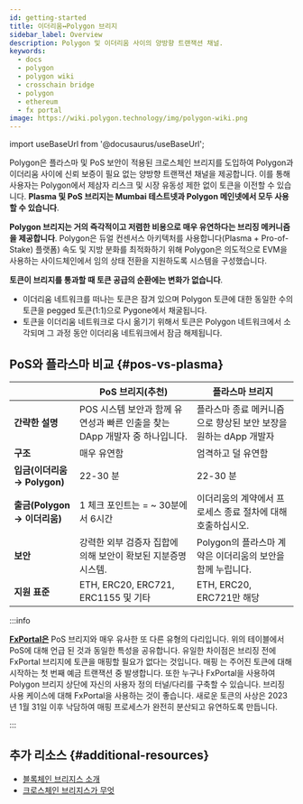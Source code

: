 ```yaml
---
id: getting-started
title: 이더리움↔Polygon 브리지
sidebar_label: Overview
description: Polygon 및 이더리움 사이의 양방향 트랜잭션 채널.
keywords:
  - docs
  - polygon
  - polygon wiki
  - crosschain bridge
  - polygon
  - ethereum
  - fx portal
image: https://wiki.polygon.technology/img/polygon-wiki.png
---
```


import useBaseUrl from '@docusaurus/useBaseUrl';

Polygon은 플라스마 및 PoS 보안이 적용된 크로스체인 브리지를 도입하여 Polygon과 이더리움 사이에 신뢰 보증이 필요 없는 양방향 트랜잭션 채널을 제공합니다. 이를 통해 사용자는 Polygon에서 제삼자 리스크 및 시장 유동성 제한 없이 토큰을 이전할 수 있습니다. **Plasma 및 PoS 브리지는 Mumbai 테스트넷과 Polygon 메인넷에서 모두 사용할 수 있습니다**.

**Polygon 브리지는 거의 즉각적이고 저렴한 비용으로 매우 유연하다는 브리징 메커니즘을 제공합니다**. Polygon은 듀얼 컨센서스 아키텍처를 사용합니다(Plasma + Pro-of-Stake) 플랫폼) 속도 및 지방 분화를 최적화하기 위해 Polygon은  의도적으로 EVM을 사용하는 사이드체인에서 임의 상태 전환을 지원하도록 시스템을 구성했습니다.

**토큰이 브리지를 통과할 때 토큰 공급의 순환에는 변화가 없습니다**.

- 이더리움 네트워크를 떠나는 토큰은 잠겨 있으며 Polygon 토큰에 대한 동일한 수의 토큰을 pegged 토큰(1:1)으로 Pygone에서 채굴됩니다.
- 토큰을 이더리움 네트워크로 다시 옮기기 위해서 토큰은 Polygon 네트워크에서 소각되며 그 과정 동안 이더리움 네트워크에서 잠금 해제됩니다.

## PoS와 플라스마 비교 {#pos-vs-plasma}

|                                      | PoS 브리지(추천) | 플라스마 브리지 |
| ------------------------------------ | ---------------------------------------------------------------------------------------- | ----------------------------------------------------------------------------------------- |
| **간략한 설명** | POS 시스템 보안과 함께 유연성과 빠른 인출을 찾는 DApp 개발자 중 하나입니다. | 플라스마 종료 메커니즘으로 향상된 보안 보장을 원하는 dApp 개발자 |
| **구조** | 매우 유연함 | 엄격하고 덜 유연함 |
| **입금\(이더리움 → Polygon\)** | 22-30 분 | 22-30 분 |
| **출금\(Polygon → 이더리움\)** | 1 체크 포인트는 = ~ 30분에서 6시간 | 이더리움의 계약에서 프로세스 종료 절차에 대해 호출하십시오. |
| **보안** | 강력한 외부 검증자 집합에 의해 보안이 확보된 지분증명 시스템. | Polygon의 플라스마 계약은 이더리움의 보안을 함께 누립니다. |
| **지원 표준** | ETH, ERC20, ERC721, ERC1155 및 기타 | ETH, ERC20, ERC721만 해당 |

:::info

[**FxPortal은**](/develop/l1-l2-communication/fx-portal.md) PoS 브리지와 매우 유사한 또 다른 유형의 다리입니다. 위의 테이블에서 PoS에 대해 언급 된 것과 동일한 특성을 공유합니다. 유일한 차이점은 브리징 전에 FxPortal 브리지에 토큰을 매핑할 필요가 없다는 것입니다. 매핑 는 주어진 토큰에 대해 시작하는 첫 번째 예금 트랜잭션 중 발생합니다. 또한 누구나 FxPortal을 사용하여 Polygon 브리지 상단에 자신의 사용자 정의 터널/다리를 구축할 수 있습니다. 브리징 사용 케이스에 대해 FxPortal을 사용하는 것이 좋습니다. 새로운 토큰의 사상은 2023년 1월 31일 이후 낙담하여 매핑 프로세스가 완전히 분산되고 유연하도록 만듭니다.

:::

## 추가 리소스 {#additional-resources}

- [블록체인 브리지스 소개](https://ethereum.org/en/bridges/)
- [크로스체인 브리지스가 무엇](https://www.alchemy.com/overviews/cross-chain-bridges)

